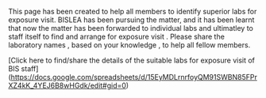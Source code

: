 This page has been created to help all members to identify superior labs for exposure visit. 
BISLEA has been pursuing the matter, and it has been learnt that now the matter has been forwarded to individual labs and ultimatley to staff itself to find and arrange for exposure visit
. Please share the laboratory names , based on your knowledge , to help all fellow members.

[Click here to find/share the details of the suitable labs for exposure visit of BIS staff]
(https://docs.google.com/spreadsheets/d/15EyMDLrnrfoyQM91SWBN85FPrXZ4kK_4YEJ6B8wHGdk/edit#gid=0) 
